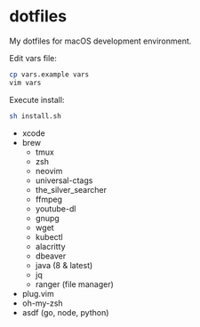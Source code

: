 # dotfiles

My dotfiles for macOS development environment.

Edit vars file:
```sh
cp vars.example vars
vim vars
```

Execute install:
```sh
sh install.sh
```

- xcode
- brew
    - tmux
    - zsh
    - neovim
    - universal-ctags
    - the_silver_searcher
    - ffmpeg
    - youtube-dl
    - gnupg
    - wget
    - kubectl
    - alacritty
    - dbeaver
    - java (8 & latest)
    - jq
    - ranger (file manager)
- plug.vim
- oh-my-zsh
- asdf (go, node, python)
